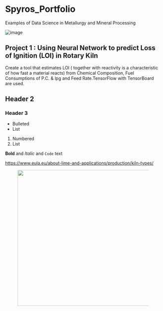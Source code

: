 

# Spyros_Portfolio
Examples of Data Science in Metallurgy and Mineral Processing

![image](https://user-images.githubusercontent.com/56194024/111022746-64f94180-83dd-11eb-9141-fd98612bbe62.png)


## Project 1 : Using Neural Network to predict Loss of Ignition (LOI) in Rotary Kiln
Create a tool that estimates LOI ( together with reactivity is a characteristic of how fast a material reacts) from Chemical Composition, Fuel Consumptions of P.C. & lpg and Feed Rate.TensorFlow with TensorBoard are used.  
## Header 2
### Header 3

- Bulleted
- List

1. Numbered
2. List

**Bold** and _Italic_ and `Code` text

https://www.eula.eu/about-lime-and-applications/production/kiln-types/ 
<div class="container"><div class="vc_row vc_row_fluid "><div class="wpb_column agni_column_container agni_column vc_column_container vc_col-sm-12"><div class="agni_column-inner vc_column-inner text-left"><div class="section-column-bg-container section-column-bg-container-agni-column-52021 "><div class="section-column-bg section-column-bg-color "></div></div><div class="wpb_wrapper"><div id="agni-row-inner-47477" class="section-row-inner vc_inner "><div class="section-row-inner-bg-container section-row-inner-bg-container-agni-row-inner-47477"><div class="section-row-inner-bg section-row-inner-bg-color "></div></div><div class="vc_row vc_row_fluid vc_row-o-equal-height vc_row-flex"><div class="wpb_column agni_column_container vc_column_container vc_col-sm-6"><div class="section-column-bg-container section-column-bg-container-agni-column-31545"><div class="section-column-inner-bg section-column-inner-bg-color "></div></div><div class="agni_column-inner vc_column-inner text-left"><div class="wpb_wrapper"><div class=" agni-image custom-image-container text-left">
			<figure class="agni-image-figure"><img width="784" height="439" src="https://www.eula.eu/wp-content/uploads/2019/03/diag-rotarykiln02.jpg" class="fullwidth-image attachment-large  attachment-large" alt="" srcset="https://www.eula.eu/wp-content/uploads/2019/03/diag-rotarykiln02.jpg 784w, https://www.eula.eu/wp-content/uploads/2019/03/diag-rotarykiln02-300x168.jpg 300w, https://www.eula.eu/wp-content/uploads/2019/03/diag-rotarykiln02-768x430.jpg 768w" sizes="(max-width: 784px) 100vw, 784px"><figcaption class="vc_figure-caption"></figcaption></figure></div></div></div></div><div class="wpb_column agni_column_container vc_column_container vc_col-sm-6"><div class="section-column-bg-container section-column-bg-container-agni-column-40464"><div class="section-column-inner-bg section-column-inner-bg-color "></div></div><div class="agni_column-inner vc_column-inner text-left"><div class="wpb_wrapper"><div class="agni_custom_heading page-scroll"><h3 class="vc_custom_heading agni_custom_heading_content " style="text-align: left; "><span> </span></h3></div><div class="agni_text_column agni-text-block ">
